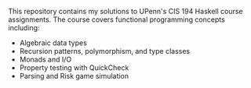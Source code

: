 This repository contains my solutions to UPenn's CIS 194 Haskell course assignments. The course covers functional programming concepts including:
- Algebraic data types
- Recursion patterns, polymorphism, and type classes
- Monads and I/O
- Property testing with QuickCheck
- Parsing and Risk game simulation

